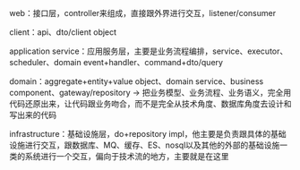 web：接口层，controller来组成，直接跟外界进行交互，listener/consumer

client：api、dto/client object

application service：应用服务层，主要是业务流程编排，service、executor、scheduler、domain event+handler、command+dto/query

domain：aggregate+entity+value object、domain service、business component、gateway/repository -> 把业务模型、业务流程、业务语义，完全用代码还原出来，让代码跟业务吻合，而不是完全从技术角度、数据库角度去设计和写出来的代码

infrastructure：基础设施层，do+repository impl，他主要是负责跟具体的基础设施进行交互，跟数据库、MQ、缓存、ES、nosql以及其他的外部的基础设施一类的系统进行一个交互，偏向于技术流的地方，主要就是在这里
